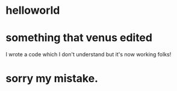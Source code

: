 # helloworld
# something that venus edited

I wrote a code which I don't understand but it's now working folks!


# sorry my mistake.
